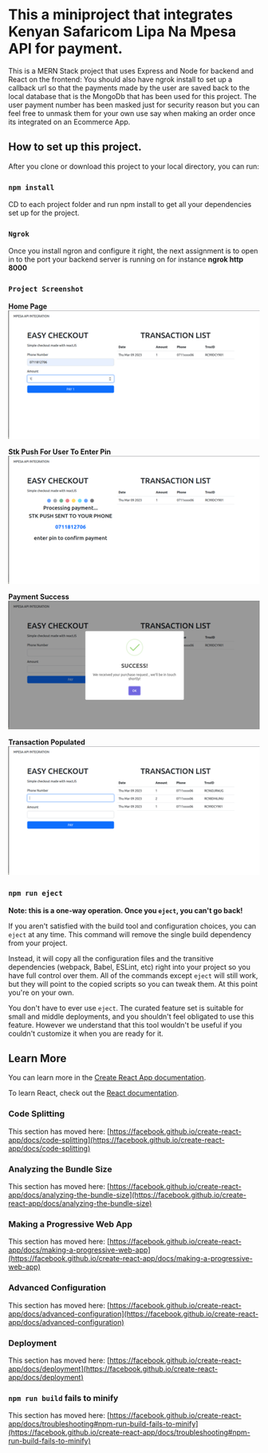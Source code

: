 # This a miniproject that integrates Kenyan Safaricom Lipa Na Mpesa API for payment.

This is a MERN Stack project that uses Express and Node for backend and React on the frontend: You should also have ngrok install to set up a callback url so that the payments made by the user are saved back to the local database that is the MongoDb that has been used for this project. The user payment number has been masked just for security reason but you can feel free to unmask them for your own use say when making an order once its integrated on an Ecommerce App.

## How to set up this project.

After you clone or download this project to your local directory, you can run:

### `npm install`

CD to each project folder and run npm install to get all your dependencies set up for the project.


### `Ngrok`

Once you install ngron and configure it right, the next assignment is to open in to the port your backend server is running on for instance **ngrok http 8000**

### `Project Screenshot`
**Home Page**
![Home](https://github.com/fkiptooh/React-MPESA/blob/master/client/screenshots/homepage.png)

**Stk Push For User To Enter Pin**
![STK PUSH](https://github.com/fkiptooh/React-MPESA/blob/master/client/screenshots/stkpush.png)

**Payment Success**
![Success](https://github.com/fkiptooh/React-MPESA/blob/master/client/screenshots/payment_success.png)

**Transaction Populated**
![Transaction](https://github.com/fkiptooh/React-MPESA/blob/master/client/screenshots/transaction_saved_to_db.png)

### `npm run eject`

**Note: this is a one-way operation. Once you `eject`, you can't go back!**

If you aren't satisfied with the build tool and configuration choices, you can `eject` at any time. This command will remove the single build dependency from your project.

Instead, it will copy all the configuration files and the transitive dependencies (webpack, Babel, ESLint, etc) right into your project so you have full control over them. All of the commands except `eject` will still work, but they will point to the copied scripts so you can tweak them. At this point you're on your own.

You don't have to ever use `eject`. The curated feature set is suitable for small and middle deployments, and you shouldn't feel obligated to use this feature. However we understand that this tool wouldn't be useful if you couldn't customize it when you are ready for it.

## Learn More

You can learn more in the [Create React App documentation](https://facebook.github.io/create-react-app/docs/getting-started).

To learn React, check out the [React documentation](https://reactjs.org/).

### Code Splitting

This section has moved here: [https://facebook.github.io/create-react-app/docs/code-splitting](https://facebook.github.io/create-react-app/docs/code-splitting)

### Analyzing the Bundle Size

This section has moved here: [https://facebook.github.io/create-react-app/docs/analyzing-the-bundle-size](https://facebook.github.io/create-react-app/docs/analyzing-the-bundle-size)

### Making a Progressive Web App

This section has moved here: [https://facebook.github.io/create-react-app/docs/making-a-progressive-web-app](https://facebook.github.io/create-react-app/docs/making-a-progressive-web-app)

### Advanced Configuration

This section has moved here: [https://facebook.github.io/create-react-app/docs/advanced-configuration](https://facebook.github.io/create-react-app/docs/advanced-configuration)

### Deployment

This section has moved here: [https://facebook.github.io/create-react-app/docs/deployment](https://facebook.github.io/create-react-app/docs/deployment)

### `npm run build` fails to minify

This section has moved here: [https://facebook.github.io/create-react-app/docs/troubleshooting#npm-run-build-fails-to-minify](https://facebook.github.io/create-react-app/docs/troubleshooting#npm-run-build-fails-to-minify)
